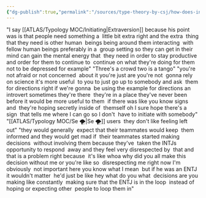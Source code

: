 ```yaml
---
{"dg-publish":true,"permalink":"/sources/type-theory-by-csj/how-does-initiating-compare-to-responding-csj-quotes/"}
---
```



"I say [[ATLAS/Typology MOC/Initiating\|Extraversion]] because his point  was is that people need something a  little bit extra right and the extra  thing that they need is other human  beings being around them interacting  with fellow human beings preferably in a  group setting so they can get in their  mind can gain the mental energy that  they need in order to stay productive  and order for them to continue to  continue on what they're doing for them  not to be depressed for example"
"Three's a crowd two is a tango"
"you're not afraid or not concerned  about it you're just are you're not  gonna rely on science it's more useful  to you to just go up to somebody and ask  them for directions right if we're gonna  be using the example for directions an  introvert sometimes they're there  they're in a place they've never been  before it would be more useful to them  if there was like you know signs and  they're hoping secretly inside of  themself oh I sure hope there's a sign  that tells me where I can go so I don't  have to initiate with somebody"
"[[ATLAS/Typology MOC/Se 🌪️\|Se 🌪️]] users  they don't like feeling left out"
"they would generally  expect that their teammates would keep  them informed and they would get mad if  their teammates started making decisions  without involving them because they've  taken the INTJs opportunity to respond  away and they feel very disrespected by  that and that is a problem right because  it's like whoa why did you all make this  decision without me or you're like so  disrespecting me right now I'm obviously  not important here you know what I mean  but if he was an ENTJ it wouldn't matter  he'd just be like hey what do you what  decisions are you making like constantly  making sure that the ENTJ is in the loop  instead of hoping or expecting other  people to loop them in"
